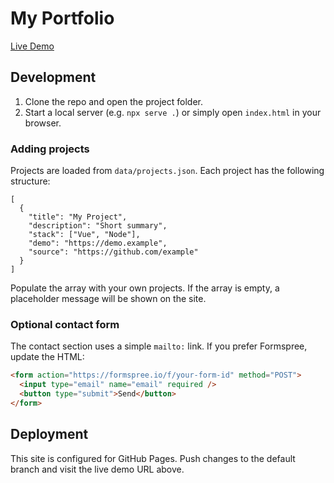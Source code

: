 # My Portfolio

[Live Demo](https://yourusername.github.io/my-portfolio/)

## Development

1. Clone the repo and open the project folder.
2. Start a local server (e.g. `npx serve .`) or simply open `index.html` in your browser.

### Adding projects

Projects are loaded from `data/projects.json`. Each project has the following structure:

```
[
  {
    "title": "My Project",
    "description": "Short summary",
    "stack": ["Vue", "Node"],
    "demo": "https://demo.example",
    "source": "https://github.com/example"
  }
]
```

Populate the array with your own projects. If the array is empty, a placeholder message will be shown on the site.

### Optional contact form

The contact section uses a simple `mailto:` link. If you prefer Formspree, update the HTML:

```html
<form action="https://formspree.io/f/your-form-id" method="POST">
  <input type="email" name="email" required />
  <button type="submit">Send</button>
</form>
```

## Deployment

This site is configured for GitHub Pages. Push changes to the default branch and visit the live demo URL above.
